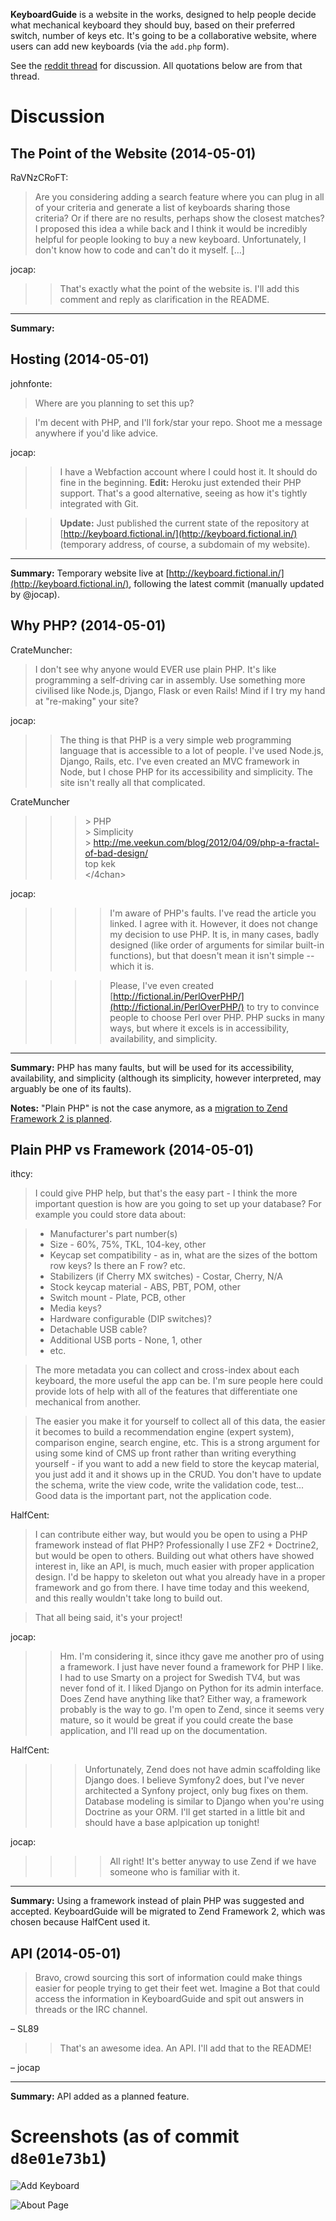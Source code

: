 **KeyboardGuide** is a website in the works, designed to help people decide what mechanical keyboard they should buy, based on their preferred switch, number of keys etc.  It's going to be a collaborative website, where users can add new keyboards (via the `add.php` form).

See the [reddit thread](http://www.reddit.com/r/MechanicalKeyboards/comments/24g6q5/) for discussion.  All quotations below are from that thread.

# Discussion

## The Point of the Website (2014-05-01)

RaVNzCRoFT:

> Are you considering adding a search feature where you can plug in all of your criteria and generate a list of keyboards sharing those criteria? Or if there are no results, perhaps show the closest matches? I proposed this idea a while back and I think it would be incredibly helpful for people looking to buy a new keyboard. Unfortunately, I don't know how to code and can't do it myself. [&hellip;]

jocap:

>> That's exactly what the point of the website is. I'll add this comment and reply as clarification in the README.

***

**Summary:**

## Hosting (2014-05-01)

johnfonte:

> Where are you planning to set this up?

> I'm decent with PHP, and I'll fork/star your repo. Shoot me a message anywhere if you'd like advice.

jocap:

>> I have a Webfaction account where I could host it. It should do fine in the beginning. **Edit:** Heroku just extended their PHP support. That's a good alternative, seeing as how it's tightly integrated with Git.

>> **Update:** Just published the current state of the repository at [http://keyboard.fictional.in/](http://keyboard.fictional.in/) (temporary address, of course, a subdomain of my website).

***

**Summary:** Temporary website live at [http://keyboard.fictional.in/](http://keyboard.fictional.in/), following the latest commit (manually updated by @jocap).

## Why PHP? (2014-05-01)

CrateMuncher:

> I don't see why anyone would EVER use plain PHP. It's like programming a self-driving car in assembly. Use something more civilised like Node.js, Django, Flask or even Rails!
Mind if I try my hand at "re-making" your site?

jocap:

>> The thing is that PHP is a very simple web programming language that is accessible to a lot of people. I've used Node.js, Django, Rails, etc. I've even created an MVC framework in Node, but I chose PHP for its accessibility and simplicity. The site isn't really all that complicated.

CrateMuncher

>>> \> PHP<br>
>>> \> Simplicity<br>
>>> \> http://me.veekun.com/blog/2012/04/09/php-a-fractal-of-bad-design/<br>
>>> top kek<br>
>>> &lt;/4chan&gt;

jocap:

>>>> I'm aware of PHP's faults. I've read the article you linked. I agree with it. However, it does not change my decision to use PHP. It is, in many cases, badly designed (like order of arguments for similar built-in functions), but that doesn't mean it isn't simple -- which it is.

>>>> Please, I've even created [http://fictional.in/PerlOverPHP/](http://fictional.in/PerlOverPHP/) to try to convince people to choose Perl over PHP. PHP sucks in many ways, but where it excels is in accessibility, availability, and simplicity.

***

**Summary:** PHP has many faults, but will be used for its accessibility, availability, and simplicity (although its simplicity, however interpreted, may arguably be one of its faults).

**Notes:** "Plain PHP" is not the case anymore, as a [migration to Zend Framework 2 is planned](#plain-php-vs-framework-2014-05-01).

## Plain PHP vs Framework (2014-05-01)

ithcy:

> I could give PHP help, but that's the easy part - I think the more important question is how are you going to set up your database? For example you could store data about:

> * Manufacturer's part number(s)
> * Size - 60%, 75%, TKL, 104-key, other
> * Keycap set compatibility - as in, what are the sizes of the bottom row keys? Is there an F row? etc.
> * Stabilizers (if Cherry MX switches) - Costar, Cherry, N/A
> * Stock keycap material - ABS, PBT, POM, other
> * Switch mount - Plate, PCB, other
> * Media keys?
> * Hardware configurable (DIP switches)?
> * Detachable USB cable?
> * Additional USB ports - None, 1, other
> * etc.

> The more metadata you can collect and cross-index about each keyboard, the more useful the app can be. I'm sure people here could provide lots of help with all of the features that differentiate one mechanical from another.

> The easier you make it for yourself to collect all of this data, the easier it becomes to build a recommendation engine (expert system), comparison engine, search engine, etc. This is a strong argument for using some kind of CMS up front rather than writing everything yourself - if you want to add a new field to store the keycap material, you just add it and it shows up in the CRUD. You don't have to update the schema, write the view code, write the validation code, test... Good data is the important part, not the application code.

HalfCent:

> I can contribute either way, but would you be open to using a PHP framework instead of flat PHP? Professionally I use ZF2 + Doctrine2, but would be open to others. Building out what others have showed interest in, like an API, is much, much easier with proper application design. I'd be happy to skeleton out what you already have in a proper framework and go from there. I have time today and this weekend, and this really wouldn't take long to build out.

> That all being said, it's your project!

jocap:

>> Hm. I'm considering it, since ithcy gave me another pro of using a framework. I just have never found a framework for PHP I like. I had to use Smarty on a project for Swedish TV4, but was never fond of it. I liked Django on Python for its admin interface. Does Zend have anything like that?
>> Either way, a framework probably is the way to go. I'm open to Zend, since it seems very mature, so it would be great if you could create the base application, and I'll read up on the documentation.

HalfCent:

>>> Unfortunately, Zend does not have admin scaffolding like Django does. I believe Symfony2 does, but I've never architected a Synfony project, only bug fixes on them. Database modeling is similar to Django when you're using Doctrine as your ORM. I'll get started in a little bit and should have a base aplpication up tonight!

jocap:

>>>> All right! It's better anyway to use Zend if we have someone who is familiar with it.

***

**Summary:** Using a framework instead of plain PHP was suggested and accepted.  KeyboardGuide will be migrated to Zend Framework 2, which was chosen because HalfCent used it.

## API (2014-05-01)

> Bravo, crowd sourcing this sort of information could make things easier for people trying to get their feet wet. Imagine a Bot that could access the information in KeyboardGuide and spit out answers in threads or the IRC channel.

&ndash; SL89

>> That's an awesome idea. An API. I'll add that to the README!

&ndash; jocap

***

**Summary:** API added as a planned feature.

# Screenshots (as of commit `d8e01e73b1`)

![Add Keyboard](http://i.imgur.com/R7JUVbv.png)

![About Page](http://i.imgur.com/QkrxlXM.png)